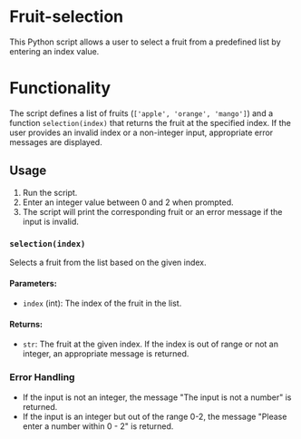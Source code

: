 # Fruit-selection
This Python script allows a user to select a fruit from a predefined list by entering an index value.
# Functionality

The script defines a list of fruits (`['apple', 'orange', 'mango']`) and a function `selection(index)` that returns the fruit at the specified index. If the user provides an invalid index or a non-integer input, appropriate error messages are displayed.

## Usage

1. Run the script.
2. Enter an integer value between 0 and 2 when prompted.
3. The script will print the corresponding fruit or an error message if the input is invalid.
   
### `selection(index)`

Selects a fruit from the list based on the given index.

#### Parameters:
- `index` (int): The index of the fruit in the list.

#### Returns:
- `str`: The fruit at the given index. If the index is out of range or not an integer, an appropriate message is returned.

### Error Handling

- If the input is not an integer, the message "The input is not a number" is returned.
- If the input is an integer but out of the range 0-2, the message "Please enter a number within 0 - 2" is returned.
